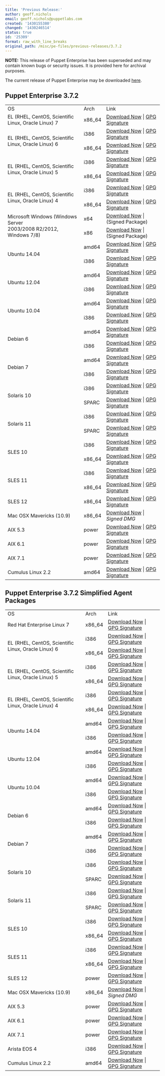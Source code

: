 ```yaml
---
title: 'Previous Release:'
author: geoff.nichols
email: geoff.nichols@puppetlabs.com
created: '1430155380'
changed: '1430246514'
status: true
id: '25309'
format: raw_with_line_breaks
original_path: /misc/pe-files/previous-releases/3.7.2
---
```

<p><b>NOTE:</b> This release of Puppet Enterprise has been superseded and may contain known bugs or security issues. It is provided here for archival purposes.
</p><p>The current release of Puppet Enterprise may be downloaded <a href="/misc/pe-files/">here</a>.

</p><h2 id="pe_372">Puppet Enterprise 3.7.2</h2>
<table>
<tbody>
<tr>
<td>OS</td>
<td>Arch</td>
<td>Link</td>
</tr>

<tr>
<td>EL (RHEL, CentOS, Scientific Linux, Oracle Linux) 7</td>
<td>x86_64</td>
<td><a href="http://pm.puppetlabs.com/puppet-enterprise/3.7.2/puppet-enterprise-3.7.2-el-7-x86_64.tar.gz">Download Now</a> | <a href="https://pm.puppetlabs.com/puppet-enterprise/3.7.2/puppet-enterprise-3.7.2-el-7-x86_64.tar.gz.asc">GPG Signature</a></td>
</tr>


<tr>
<td rowspan="2">EL (RHEL, CentOS, Scientific Linux, Oracle Linux) 6</td>
<td>i386</td>
<td><a href="http://pm.puppetlabs.com/puppet-enterprise/3.7.2/puppet-enterprise-3.7.2-el-6-i386.tar.gz">Download Now</a> | <a href="http://pm.puppetlabs.com/puppet-enterprise/3.7.2/puppet-enterprise-3.7.2-el-6-i386.tar.gz.asc">GPG Signature</a></td>
</tr>
<tr>
<td>x86_64</td>
<td><a href="http://pm.puppetlabs.com/puppet-enterprise/3.7.2/puppet-enterprise-3.7.2-el-6-x86_64.tar.gz">Download Now</a> | <a href="http://pm.puppetlabs.com/puppet-enterprise/3.7.2/puppet-enterprise-3.7.2-el-6-x86_64.tar.gz.asc">GPG Signature</a></td>
</tr>

<tr>
<td rowspan="2">EL (RHEL, CentOS, Scientific Linux, Oracle Linux) 5</td>
<td>i386</td>
<td><a href="http://pm.puppetlabs.com/puppet-enterprise/3.7.2/puppet-enterprise-3.7.2-el-5-i386.tar.gz">Download Now</a> | <a href="http://pm.puppetlabs.com/puppet-enterprise/3.7.2/puppet-enterprise-3.7.2-el-5-i386.tar.gz.asc">GPG Signature</a></td>
</tr>
<tr>
<td>x86_64</td>
<td><a href="http://pm.puppetlabs.com/puppet-enterprise/3.7.2/puppet-enterprise-3.7.2-el-5-x86_64.tar.gz">Download Now</a> | <a href="http://pm.puppetlabs.com/puppet-enterprise/3.7.2/puppet-enterprise-3.7.2-el-5-x86_64.tar.gz.asc">GPG Signature</a></td>
</tr>

<tr>
<td rowspan="2">EL (RHEL, CentOS, Scientific Linux, Oracle Linux) 4</td>
<td>i386</td>
<td><a href="http://pm.puppetlabs.com/puppet-enterprise/3.7.2/puppet-enterprise-3.7.2-el-4-i386.tar.gz">Download Now</a> | <a href="http://pm.puppetlabs.com/puppet-enterprise/3.7.2/puppet-enterprise-3.7.2-el-4-i386.tar.gz.asc">GPG Signature</a></td>
</tr>
<tr>
<td>x86_64</td>
<td><a href="http://pm.puppetlabs.com/puppet-enterprise/3.7.2/puppet-enterprise-3.7.2-el-4-x86_64.tar.gz">Download Now</a> | <a href="http://pm.puppetlabs.com/puppet-enterprise/3.7.2/puppet-enterprise-3.7.2-el-4-x86_64.tar.gz.asc">GPG Signature</a></td>
</tr>

<tr>
<td rowspan="2">Microsoft Windows (Windows Server <br>2003/2008 R2/2012, Windows 7/8)</td>
<td>x64</td>
<td><a href="http://pm.puppetlabs.com/puppet-enterprise/3.7.2/puppet-enterprise-3.7.2-x64.msi">Download Now</a> | (Signed Package)</td>
</tr>
<tr>
<td>x86</td>
<td><a href="http://pm.puppetlabs.com/puppet-enterprise/3.7.2/puppet-enterprise-3.7.2.msi">Download Now</a> | (Signed Package)</td>
</tr>

<tr>
<td rowspan="2">Ubuntu 14.04</td>
<td>amd64</td>
<td><a href="http://pm.puppetlabs.com/puppet-enterprise/3.7.2/puppet-enterprise-3.7.2-ubuntu-14.04-amd64.tar.gz">Download Now</a> | <a href="http://pm.puppetlabs.com/puppet-enterprise/3.7.2/puppet-enterprise-3.7.2-ubuntu-14.04-amd64.tar.gz.asc">GPG Signature</a></td>
</tr>
<tr>
<td>i386</td>
<td><a href="http://pm.puppetlabs.com/puppet-enterprise/3.7.2/puppet-enterprise-3.7.2-ubuntu-14.04-i386.tar.gz">Download Now</a> | <a href="http://pm.puppetlabs.com/puppet-enterprise/3.7.2/puppet-enterprise-3.7.2-ubuntu-14.04-i386.tar.gz.asc">GPG Signature</a></td>
</tr>
<tr>
<td rowspan="2">Ubuntu 12.04</td>
<td>amd64</td>
<td><a href="http://pm.puppetlabs.com/puppet-enterprise/3.7.2/puppet-enterprise-3.7.2-ubuntu-12.04-amd64.tar.gz">Download Now</a> | <a href="http://pm.puppetlabs.com/puppet-enterprise/3.7.2/puppet-enterprise-3.7.2-ubuntu-12.04-amd64.tar.gz.asc">GPG Signature</a></td>
</tr>
<tr>
<td>i386</td>
<td><a href="http://pm.puppetlabs.com/puppet-enterprise/3.7.2/puppet-enterprise-3.7.2-ubuntu-12.04-i386.tar.gz">Download Now</a> | <a href="http://pm.puppetlabs.com/puppet-enterprise/3.7.2/puppet-enterprise-3.7.2-ubuntu-12.04-i386.tar.gz.asc">GPG Signature</a></td>
</tr>


<tr>
<td rowspan="2">Ubuntu 10.04</td>
<td>amd64</td>
<td><a href="http://pm.puppetlabs.com/puppet-enterprise/3.7.2/puppet-enterprise-3.7.2-ubuntu-10.04-amd64.tar.gz">Download Now</a> | <a href="http://pm.puppetlabs.com/puppet-enterprise/3.7.2/puppet-enterprise-3.7.2-ubuntu-10.04-amd64.tar.gz.asc">GPG Signature</a></td>
</tr>
<tr>
<td>i386</td>
<td><a href="http://pm.puppetlabs.com/puppet-enterprise/3.7.2/puppet-enterprise-3.7.2-ubuntu-10.04-i386.tar.gz">Download Now</a> | <a href="http://pm.puppetlabs.com/puppet-enterprise/3.7.2/puppet-enterprise-3.7.2-ubuntu-10.04-i386.tar.gz.asc">GPG Signature</a></td>
</tr>


<tr>
<td rowspan="2">Debian 6</td>
<td>amd64</td>
<td><a href="http://pm.puppetlabs.com/puppet-enterprise/3.7.2/puppet-enterprise-3.7.2-debian-6-amd64.tar.gz">Download Now</a> | <a href="http://pm.puppetlabs.com/puppet-enterprise/3.7.2/puppet-enterprise-3.7.2-debian-6-amd64.tar.gz.asc">GPG Signature</a></td>
</tr>
<tr>
<td>i386</td>
<td><a href="http://pm.puppetlabs.com/puppet-enterprise/3.7.2/puppet-enterprise-3.7.2-debian-6-i386.tar.gz">Download Now</a> | <a href="http://pm.puppetlabs.com/puppet-enterprise/3.7.2/puppet-enterprise-3.7.2-debian-6-i386.tar.gz.asc">GPG Signature</a></td>
</tr>
<tr>
<td rowspan="2">Debian 7</td>
<td>amd64</td>
<td><a href="http://pm.puppetlabs.com/puppet-enterprise/3.7.2/puppet-enterprise-3.7.2-debian-7-amd64.tar.gz">Download Now</a> | <a href="http://pm.puppetlabs.com/puppet-enterprise/3.7.2/puppet-enterprise-3.7.2-debian-7-amd64.tar.gz.asc">GPG Signature</a></td>
</tr>
<tr>
<td>i386</td>
<td><a href="http://pm.puppetlabs.com/puppet-enterprise/3.7.2/puppet-enterprise-3.7.2-debian-7-i386.tar.gz">Download Now</a> | <a href="http://pm.puppetlabs.com/puppet-enterprise/3.7.2/puppet-enterprise-3.7.2-debian-7-i386.tar.gz.asc">GPG Signature</a></td>
</tr>

<tr>
<td rowspan="2">Solaris 10</td>
<td>i386</td>
<td><a href="http://pm.puppetlabs.com/puppet-enterprise/3.7.2/puppet-enterprise-3.7.2-solaris-10-i386.tar.gz">Download Now</a> | <a href="http://pm.puppetlabs.com/puppet-enterprise/3.7.2/puppet-enterprise-3.7.2-solaris-10-i386.tar.gz.asc">GPG Signature</a></td>
</tr>
<tr>
<td>SPARC</td>
<td><a href="http://pm.puppetlabs.com/puppet-enterprise/3.7.2/puppet-enterprise-3.7.2-solaris-10-sparc.tar.gz">Download Now</a> | <a href="http://pm.puppetlabs.com/puppet-enterprise/3.7.2/puppet-enterprise-3.7.2-solaris-10-sparc.tar.gz.asc">GPG Signature</a></td>
</tr>
<tr>
<td rowspan="2">Solaris 11</td>
<td>i386</td>
<td><a href="http://pm.puppetlabs.com/puppet-enterprise/3.7.2/puppet-enterprise-3.7.2-solaris-11-i386.tar.gz">Download Now</a> | <a href="http://pm.puppetlabs.com/puppet-enterprise/3.7.2/puppet-enterprise-3.7.2-solaris-11-i386.tar.gz.asc">GPG Signature</a></td>
</tr>
<tr>
<td>SPARC</td>
<td><a href="http://pm.puppetlabs.com/puppet-enterprise/3.7.2/puppet-enterprise-3.7.2-solaris-11-sparc.tar.gz">Download Now</a> | <a href="http://pm.puppetlabs.com/puppet-enterprise/3.7.2/puppet-enterprise-3.7.2-solaris-11-sparc.tar.gz.asc">GPG Signature</a></td>
</tr>


<tr>
<td rowspan="2">SLES 10</td>
<td>i386</td>
<td><a href="http://pm.puppetlabs.com/puppet-enterprise/3.7.2/puppet-enterprise-3.7.2-sles-10-i386.tar.gz">Download Now</a> | <a href="http://pm.puppetlabs.com/puppet-enterprise/3.7.2/puppet-enterprise-3.7.2-sles-10-i386.tar.gz.asc">GPG Signature</a></td>
</tr>
<tr>
<td>x86_64</td>
<td><a href="http://pm.puppetlabs.com/puppet-enterprise/3.7.2/puppet-enterprise-3.7.2-sles-10-x86_64.tar.gz">Download Now</a> | <a href="http://pm.puppetlabs.com/puppet-enterprise/3.7.2/puppet-enterprise-3.7.2-sles-10-x86_64.tar.gz.asc">GPG Signature</a></td>
</tr>



<tr><td rowspan="2">SLES 11</td>
<td>i386</td>
<td><a href="http://pm.puppetlabs.com/puppet-enterprise/3.7.2/puppet-enterprise-3.7.2-sles-11-i386.tar.gz">Download Now</a> | <a href="http://pm.puppetlabs.com/puppet-enterprise/3.7.2/puppet-enterprise-3.7.2-sles-11-i386.tar.gz.asc">GPG Signature</a></td>
</tr>
<tr><td>x86_64</td>
<td><a href="http://pm.puppetlabs.com/puppet-enterprise/3.7.2/puppet-enterprise-3.7.2-sles-11-x86_64.tar.gz">Download Now</a> | <a href="http://pm.puppetlabs.com/puppet-enterprise/3.7.2/puppet-enterprise-3.7.2-sles-11-x86_64.tar.gz.asc">GPG Signature</a></td>
</tr>


<tr>
<td>SLES 12</td>
<td>x86_64</td>
<td><a href="http://pm.puppetlabs.com/puppet-enterprise/3.7.2/puppet-enterprise-3.7.2-sles-12-x86_64.tar.gz">Download Now</a> | <a href="http://pm.puppetlabs.com/puppet-enterprise/3.7.2/puppet-enterprise-3.7.2-sles-12-x86_64.tar.gz.asc">GPG Signature</a></td>
</tr>

<tr>
<td>Mac OSX Mavericks (10.9)</td>
<td>x86_64</td>
<td><a href="http://pm.puppetlabs.com/puppet-enterprise/3.7.2/puppet-enterprise-3.7.2-osx-10.9-x86_64.dmg">Download Now</a> | <em>Signed DMG<em></em></em></td>
</tr>

<tr>
<td>AIX 5.3</td>
<td>power</td>
<td><a href="http://pm.puppetlabs.com/puppet-enterprise/3.7.2/puppet-enterprise-3.7.2-aix-5.3-power.tar.gz">Download Now</a> | <a href="https://pm.puppetlabs.com/puppet-enterprise/3.7.2/puppet-enterprise-3.7.2-aix-5.3-power.tar.gz.asc">GPG Signature</a></td>
</tr>
<tr>
<td>AIX 6.1</td>
<td>power</td>
<td><a href="http://pm.puppetlabs.com/puppet-enterprise/3.7.2/puppet-enterprise-3.7.2-aix-6.1-power.tar.gz">Download Now</a> | <a href="https://pm.puppetlabs.com/puppet-enterprise/3.7.2/puppet-enterprise-3.7.2-aix-6.1-power.tar.gz.asc">GPG Signature</a></td>
</tr>
<tr>
<td>AIX 7.1</td>
<td>power</td>
<td><a href="http://pm.puppetlabs.com/puppet-enterprise/3.7.2/puppet-enterprise-3.7.2-aix-7.1-power.tar.gz">Download Now</a> | <a href="https://pm.puppetlabs.com/puppet-enterprise/3.7.2/puppet-enterprise-3.7.2-aix-7.1-power.tar.gz.asc">GPG Signature</a></td>
</tr>

<tr>
<td>Cumulus Linux 2.2</td>
<td>amd64</td>
<td><a href="https://pm.puppetlabs.com/puppet-enterprise/3.7.2/puppet-enterprise-3.7.2-cumulus-2.2-amd64.tar.gz">Download Now</a> | <a href="https://pm.puppetlabs.com/puppet-enterprise/3.7.2/puppet-enterprise-3.7.2-cumulus-2.2-amd64.tar.gz.asc">GPG Signature</a></td>
</tr>

</tbody>
</table>

<h2 id="pe_a_323">Puppet Enterprise 3.7.2 Simplified Agent Packages</h2>
<table>
<tbody>
<tr>
<td>OS</td>
<td>Arch</td>
<td>Link</td>
</tr>


<tr>
<td>Red Hat Enterprise Linux 7</td>
<td>x86_64</td>
<td><a href="http://pm.puppetlabs.com/puppet-enterprise/3.7.2/puppet-enterprise-3.7.2-el-7-x86_64-agent.tar.gz">Download Now</a> | <a href="https://pm.puppetlabs.com/puppet-enterprise/3.7.2/puppet-enterprise-3.7.2-el-7-x86_64-agent.tar.gz.asc">GPG Signature</a></td>
</tr>



<tr>
<td rowspan="2">EL (RHEL, CentOS, Scientific Linux, Oracle Linux) 6</td>
<td>i386</td>
<td><a href="http://pm.puppetlabs.com/puppet-enterprise/3.7.2/puppet-enterprise-3.7.2-el-6-i386-agent.tar.gz">Download Now</a> | <a href="http://pm.puppetlabs.com/puppet-enterprise/3.7.2/puppet-enterprise-3.7.2-el-6-i386-agent.tar.gz.asc">GPG Signature</a></td>
</tr>
<tr>
<td>x86_64</td>
<td><a href="http://pm.puppetlabs.com/puppet-enterprise/3.7.2/puppet-enterprise-3.7.2-el-6-x86_64-agent.tar.gz">Download Now</a> | <a href="http://pm.puppetlabs.com/puppet-enterprise/3.7.2/puppet-enterprise-3.7.2-el-6-x86_64-agent.tar.gz.asc">GPG Signature</a></td>
</tr>


<tr>
<td rowspan="2">EL (RHEL, CentOS, Scientific Linux, Oracle Linux) 5</td>
<td>i386</td>
<td><a href="http://pm.puppetlabs.com/puppet-enterprise/3.7.2/puppet-enterprise-3.7.2-el-5-i386-agent.tar.gz">Download Now</a> | <a href="http://pm.puppetlabs.com/puppet-enterprise/3.7.2/puppet-enterprise-3.7.2-el-5-i386-agent.tar.gz.asc">GPG Signature</a></td>
</tr>
<tr>
<td>x86_64</td>
<td><a href="http://pm.puppetlabs.com/puppet-enterprise/3.7.2/puppet-enterprise-3.7.2-el-5-x86_64-agent.tar.gz">Download Now</a> | <a href="http://pm.puppetlabs.com/puppet-enterprise/3.7.2/puppet-enterprise-3.7.2-el-5-x86_64-agent.tar.gz.asc">GPG Signature</a></td>
</tr>


<tr>
<td rowspan="2">EL (RHEL, CentOS, Scientific Linux, Oracle Linux) 4</td>
<td>i386</td>
<td><a href="http://pm.puppetlabs.com/puppet-enterprise/3.7.2/puppet-enterprise-3.7.2-el-4-i386-agent.tar.gz">Download Now</a> | <a href="http://pm.puppetlabs.com/puppet-enterprise/3.7.2/puppet-enterprise-3.7.2-el-4-i386-agent.tar.gz.asc">GPG Signature</a></td>
</tr>
<tr>
<td>x86_64</td>
<td><a href="http://pm.puppetlabs.com/puppet-enterprise/3.7.2/puppet-enterprise-3.7.2-el-4-x86_64-agent.tar.gz">Download Now</a> | <a href="http://pm.puppetlabs.com/puppet-enterprise/3.7.2/puppet-enterprise-3.7.2-el-4-x86_64-agent.tar.gz.asc">GPG Signature</a></td>
</tr>


<tr>
<td rowspan="2">Ubuntu 14.04</td>
<td>amd64</td>
<td><a href="http://pm.puppetlabs.com/puppet-enterprise/3.7.2/puppet-enterprise-3.7.2-ubuntu-14.04-amd64-agent.tar.gz">Download Now</a> | <a href="http://pm.puppetlabs.com/puppet-enterprise/3.7.2/puppet-enterprise-3.7.2-ubuntu-14.04-amd64-agent.tar.gz.asc">GPG Signature</a></td>
</tr>
<tr>
<td>i386</td>
<td><a href="http://pm.puppetlabs.com/puppet-enterprise/3.7.2/puppet-enterprise-3.7.2-ubuntu-14.04-i386-agent.tar.gz">Download Now</a> | <a href="http://pm.puppetlabs.com/puppet-enterprise/3.7.2/puppet-enterprise-3.7.2-ubuntu-14.04-i386-agent.tar.gz.asc">GPG Signature</a></td>
</tr>

<tr>
<td rowspan="2">Ubuntu 12.04</td>
<td>amd64</td>
<td><a href="http://pm.puppetlabs.com/puppet-enterprise/3.7.2/puppet-enterprise-3.7.2-ubuntu-12.04-amd64-agent.tar.gz">Download Now</a> | <a href="http://pm.puppetlabs.com/puppet-enterprise/3.7.2/puppet-enterprise-3.7.2-ubuntu-12.04-amd64-agent.tar.gz.asc">GPG Signature</a></td>
</tr>
<tr>
<td>i386</td>
<td><a href="http://pm.puppetlabs.com/puppet-enterprise/3.7.2/puppet-enterprise-3.7.2-ubuntu-12.04-i386-agent.tar.gz">Download Now</a> | <a href="http://pm.puppetlabs.com/puppet-enterprise/3.7.2/puppet-enterprise-3.7.2-ubuntu-12.04-i386-agent.tar.gz.asc">GPG Signature</a></td>
</tr>

<tr>
<td rowspan="2">Ubuntu 10.04</td>
<td>amd64</td>
<td><a href="http://pm.puppetlabs.com/puppet-enterprise/3.7.2/puppet-enterprise-3.7.2-ubuntu-10.04-amd64-agent.tar.gz">Download Now</a> | <a href="http://pm.puppetlabs.com/puppet-enterprise/3.7.2/puppet-enterprise-3.7.2-ubuntu-10.04-amd64-agent.tar.gz.asc">GPG Signature</a></td>
</tr>
<tr>
<td>i386</td>
<td><a href="http://pm.puppetlabs.com/puppet-enterprise/3.7.2/puppet-enterprise-3.7.2-ubuntu-10.04-i386-agent.tar.gz">Download Now</a> | <a href="http://pm.puppetlabs.com/puppet-enterprise/3.7.2/puppet-enterprise-3.7.2-ubuntu-10.04-i386-agent.tar.gz.asc">GPG Signature</a></td>
</tr>


<tr>
<td rowspan="2">Debian 6</td>
<td>amd64</td>
<td><a href="http://pm.puppetlabs.com/puppet-enterprise/3.7.2/puppet-enterprise-3.7.2-debian-6-amd64-agent.tar.gz">Download Now</a> | <a href="http://pm.puppetlabs.com/puppet-enterprise/3.7.2/puppet-enterprise-3.7.2-debian-6-amd64-agent.tar.gz.asc">GPG Signature</a></td>
</tr>
<tr>
<td>i386</td>
<td><a href="http://pm.puppetlabs.com/puppet-enterprise/3.7.2/puppet-enterprise-3.7.2-debian-6-i386-agent.tar.gz">Download Now</a> | <a href="http://pm.puppetlabs.com/puppet-enterprise/3.7.2/puppet-enterprise-3.7.2-debian-6-i386-agent.tar.gz.asc">GPG Signature</a></td>
</tr>
<tr>
<td rowspan="2">Debian 7</td>
<td>amd64</td>
<td><a href="http://pm.puppetlabs.com/puppet-enterprise/3.7.2/puppet-enterprise-3.7.2-debian-7-amd64-agent.tar.gz">Download Now</a> | <a href="http://pm.puppetlabs.com/puppet-enterprise/3.7.2/puppet-enterprise-3.7.2-debian-7-amd64-agent.tar.gz.asc">GPG Signature</a></td>
</tr>
<tr>
<td>i386</td>
<td><a href="http://pm.puppetlabs.com/puppet-enterprise/3.7.2/puppet-enterprise-3.7.2-debian-7-i386-agent.tar.gz">Download Now</a> | <a href="http://pm.puppetlabs.com/puppet-enterprise/3.7.2/puppet-enterprise-3.7.2-debian-7-i386-agent.tar.gz.asc">GPG Signature</a></td>
</tr>
<tr>
<td rowspan="2">Solaris 10</td>
<td>i386</td>
<td><a href="http://pm.puppetlabs.com/puppet-enterprise/3.7.2/puppet-enterprise-3.7.2-solaris-10-i386-agent.tar.gz">Download Now</a> | <a href="http://pm.puppetlabs.com/puppet-enterprise/3.7.2/puppet-enterprise-3.7.2-solaris-10-i386-agent.tar.gz.asc">GPG Signature</a></td>
</tr>
<tr>
<td>SPARC</td>
<td><a href="http://pm.puppetlabs.com/puppet-enterprise/3.7.2/puppet-enterprise-3.7.2-solaris-10-sparc-agent.tar.gz">Download Now</a> | <a href="http://pm.puppetlabs.com/puppet-enterprise/3.7.2/puppet-enterprise-3.7.2-solaris-10-sparc-agent.tar.gz.asc">GPG Signature</a></td>
</tr>
<tr>
<td rowspan="2">Solaris 11</td>
<td>i386</td>
<td><a href="http://pm.puppetlabs.com/puppet-enterprise/3.7.2/puppet-enterprise-3.7.2-solaris-11-i386-agent.tar.gz">Download Now</a> | <a href="http://pm.puppetlabs.com/puppet-enterprise/3.7.2/puppet-enterprise-3.7.2-solaris-11-i386-agent.tar.gz.asc">GPG Signature</a></td>
</tr>
<tr>
<td>SPARC</td>
<td><a href="http://pm.puppetlabs.com/puppet-enterprise/3.7.2/puppet-enterprise-3.7.2-solaris-11-sparc-agent.tar.gz">Download Now</a> | <a href="http://pm.puppetlabs.com/puppet-enterprise/3.7.2/puppet-enterprise-3.7.2-solaris-11-sparc-agent.tar.gz.asc">GPG Signature</a></td>
</tr>

<tr>
<td rowspan="2">SLES 10</td>
<td>i386</td>
<td><a href="http://pm.puppetlabs.com/puppet-enterprise/3.7.2/puppet-enterprise-3.7.2-sles-10-i386-agent.tar.gz">Download Now</a> | <a href="http://pm.puppetlabs.com/puppet-enterprise/3.7.2/puppet-enterprise-3.7.2-sles-10-i386-agent.tar.gz.asc">GPG Signature</a></td>
</tr>
<tr>
<td>x86_64</td>
<td><a href="http://pm.puppetlabs.com/puppet-enterprise/3.7.2/puppet-enterprise-3.7.2-sles-10-x86_64-agent.tar.gz">Download Now</a> | <a href="http://pm.puppetlabs.com/puppet-enterprise/3.7.2/puppet-enterprise-3.7.2-sles-10-x86_64-agent.tar.gz.asc">GPG Signature</a></td>
</tr>



<tr>
<td rowspan="2">SLES 11</td>
<td>i386</td>
<td><a href="http://pm.puppetlabs.com/puppet-enterprise/3.7.2/puppet-enterprise-3.7.2-sles-11-i386-agent.tar.gz">Download Now</a> | <a href="http://pm.puppetlabs.com/puppet-enterprise/3.7.2/puppet-enterprise-3.7.2-sles-11-i386-agent.tar.gz.asc">GPG Signature</a></td>
</tr>
<tr>
<td>x86_64</td>
<td><a href="http://pm.puppetlabs.com/puppet-enterprise/3.7.2/puppet-enterprise-3.7.2-sles-11-x86_64-agent.tar.gz">Download Now</a> | <a href="http://pm.puppetlabs.com/puppet-enterprise/3.7.2/puppet-enterprise-3.7.2-sles-11-x86_64-agent.tar.gz.asc">GPG Signature</a></td>
</tr>

<tr>
<td>SLES 12</td>
<td>power</td>
<td><a href="http://pm.puppetlabs.com/puppet-enterprise/3.7.2/puppet-enterprise-3.7.2-sles-12-x86_64-agent.tar.gz">Download Now</a> | <a href="https://pm.puppetlabs.com/puppet-enterprise/3.7.2/puppet-enterprise-3.7.2-sles-12-x86_64-agent.tar.gz.asc">GPG Signature</a></td>
</tr>


<tr>
<td>Mac OSX Mavericks (10.9)</td>
<td>x86_64</td>
<td><a href="http://pm.puppetlabs.com/puppet-enterprise/3.7.2/puppet-enterprise-3.7.2-osx-10.9-x86_64.dmg">Download Now</a> | <em>Signed DMG<em></em></em></td>
</tr>




<tr>
<td>AIX 5.3</td>
<td>power</td>
<td><a href="http://pm.puppetlabs.com/puppet-enterprise/3.7.2/puppet-enterprise-3.7.2-aix-5.3-power-agent.tar.gz">Download Now</a> | <a href="https://pm.puppetlabs.com/puppet-enterprise/3.7.2/puppet-enterprise-3.7.2-aix-5.3-power-agent.tar.gz.asc">GPG Signature</a></td>
</tr>


<tr>
<td>AIX 6.1</td>
<td>power</td>
<td><a href="http://pm.puppetlabs.com/puppet-enterprise/3.7.2/puppet-enterprise-3.7.2-aix-6.1-power-agent.tar.gz">Download Now</a> | <a href="https://pm.puppetlabs.com/puppet-enterprise/3.7.2/puppet-enterprise-3.7.2-aix-6.1-power-agent.tar.gz.asc">GPG Signature</a></td>
</tr>
<tr>
<td>AIX 7.1</td>
<td>power</td>
<td><a href="http://pm.puppetlabs.com/puppet-enterprise/3.7.2/puppet-enterprise-3.7.2-aix-7.1-power-agent.tar.gz">Download Now</a> | <a href="https://pm.puppetlabs.com/puppet-enterprise/3.7.2/puppet-enterprise-3.7.2-aix-7.1-power-agent.tar.gz.asc">GPG Signature</a></td>
</tr>

<tr>
<td>Arista EOS 4</td>
<td>i386</td>
<td><a href="https://pm.puppetlabs.com/puppet-enterprise/3.7.2/puppet-enterprise-3.7.2-eos-4-i386.swix">Download Now</a> | <a href="https://pm.puppetlabs.com/puppet-enterprise/3.7.2/puppet-enterprise-3.7.2-eos-4-i386.swix.asc">GPG Signature</a></td>
</tr>

<tr>
<td>Cumulus Linux 2.2</td>
<td>amd64</td>
<td><a href="https://pm.puppetlabs.com/puppet-enterprise/3.7.2/puppet-enterprise-3.7.2-cumulus-2.2-amd64-agent.tar.gz">Download Now</a> | <a href="https://pm.puppetlabs.com/puppet-enterprise/3.7.2/puppet-enterprise-3.7.2-cumulus-2.2-amd64-agent.tar.gz.asc">GPG Signature</a></td>
</tr>
</tbody>
</table>



